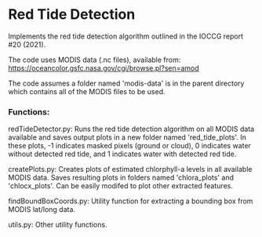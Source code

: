 # Red Tide Detection

Implements the red tide detection algorithm outlined in the IOCCG report #20 (2021).

The code uses MODIS data (.nc files), available from: https://oceancolor.gsfc.nasa.gov/cgi/browse.pl?sen=amod

The code assumes a folder named 'modis-data' is in the parent directory which contains all of the MODIS files to be used.

### Functions:

redTideDetector.py: Runs the red tide detection algorithm on all MODIS data available and saves output plots in a new folder named 'red_tide_plots'. In these plots, -1 indicates masked pixels (ground or cloud), 0 indicates water without detected red tide, and 1 indicates water with detected red tide.

createPlots.py: Creates plots of estimated chlorphyll-a levels in all available MODIS data. Saves resulting plots in folders named 'chlora_plots' and 'chlocx_plots'. Can be easily modifed to plot other extracted features.

findBoundBoxCoords.py: Utility function for extracting a bounding box from MODIS lat/long data.

utils.py: Other utility functions.